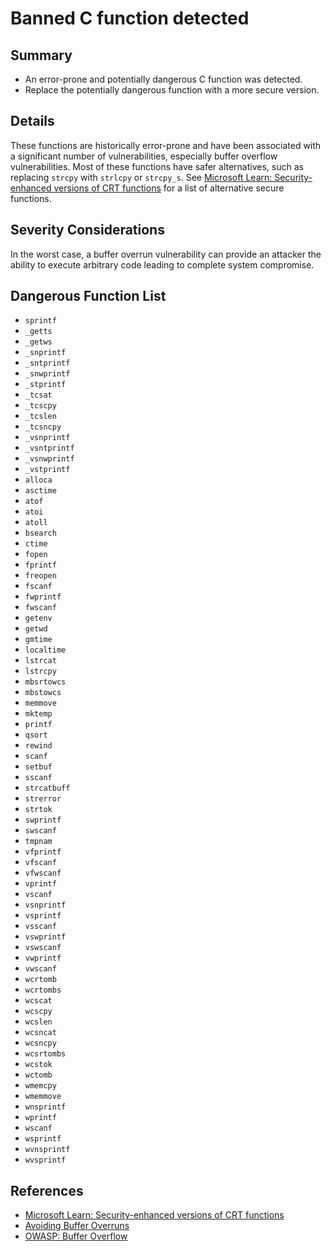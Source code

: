 # Banned C function detected

## Summary

* An error-prone and potentially dangerous C function was detected.
* Replace the potentially dangerous function with a more secure version.

## Details

These functions are historically error-prone and have been associated with a significant number of vulnerabilities, especially buffer overflow vulnerabilities. Most of these functions have safer alternatives, such as replacing `strcpy` with `strlcpy` or `strcpy_s`. See [Microsoft Learn: Security-enhanced versions of CRT functions](https://learn.microsoft.com/en-us/cpp/c-runtime-library/security-enhanced-versions-of-crt-functions?view=msvc-170) for a list of alternative secure functions.

## Severity Considerations

In the worst case, a buffer overrun vulnerability can provide an attacker the ability to execute arbitrary code leading to complete system compromise.

## Dangerous Function List

* `sprintf`
* `_getts`
* `_getws`
* `_snprintf`
* `_sntprintf`
* `_snwprintf`
* `_stprintf`
* `_tcsat`
* `_tcscpy`
* `_tcslen`
* `_tcsncpy`
* `_vsnprintf`
* `_vsntprintf`
* `_vsnwprintf`
* `_vstprintf`
* `alloca`
* `asctime`
* `atof`
* `atoi`
* `atoll`
* `bsearch`
* `ctime`
* `fopen`
* `fprintf`
* `freopen`
* `fscanf`
* `fwprintf`
* `fwscanf`
* `getenv`
* `getwd`
* `gmtime`
* `localtime`
* `lstrcat`
* `lstrcpy`
* `mbsrtowcs`
* `mbstowcs`
* `memmove`
* `mktemp`
* `printf`
* `qsort`
* `rewind`
* `scanf`
* `setbuf`
* `sscanf`
* `strcatbuff`
* `strerror`
* `strtok`
* `swprintf`
* `swscanf`
* `tmpnam`
* `vfprintf`
* `vfscanf`
* `vfwscanf`
* `vprintf`
* `vscanf`
* `vsnprintf`
* `vsprintf`
* `vsscanf`
* `vswprintf`
* `vswscanf`
* `vwprintf`
* `vwscanf`
* `wcrtomb`
* `wcrtombs`
* `wcscat`
* `wcscpy`
* `wcslen`
* `wcsncat`
* `wcsncpy`
* `wcsrtombs`
* `wcstok`
* `wctomb`
* `wmemcpy`
* `wmemmove`
* `wnsprintf`
* `wprintf`
* `wscanf`
* `wsprintf`
* `wvnsprintf`
* `wvsprintf`

## References

* [Microsoft Learn: Security-enhanced versions of CRT functions](https://learn.microsoft.com/en-us/cpp/c-runtime-library/security-enhanced-versions-of-crt-functions?view=msvc-170)
* [Avoiding Buffer Overruns](https://learn.microsoft.com/en-us/windows/win32/SecBP/avoiding-buffer-overruns)
* [OWASP: Buffer Overflow](https://owasp.org/www-community/vulnerabilities/Buffer_Overflow)
